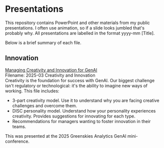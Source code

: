 # Presentations
This repository contains PowerPoint and other materials from my public presentations. I often use animation, so if a slide looks jumbled that's probably why. All presentations are labelled in the format yyyy-mm [Title].

Below is a brief summary of each file.

## Innovation
<ins> Managing Creativity and Innovation for GenAI </ins> <br>
Filename: 2025-03 Creativity and Innovation<br>
Creativity is the foundation for success with GenAI. Our biggest challenge isn't regulatory or technological: it's the ability to imagine new ways of working. This file includes:<br>
+ 3-part creativity model. Use it to understand why you are facing creative challenges and overcome them.
+ DISC personality model. Understand how your personality experiences creativity. Provides suggestions for innovating for each type.
+ Recommendations for managers wanting to foster innovation in their teams.

This was presented at the 2025 Greenskies Analytics GenAI mini-conference.
